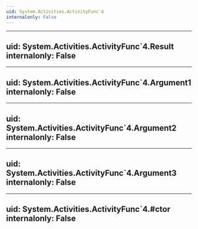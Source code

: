 ```yaml
---
uid: System.Activities.ActivityFunc`4
internalonly: False
---
```


---
uid: System.Activities.ActivityFunc`4.Result
internalonly: False
---

---
uid: System.Activities.ActivityFunc`4.Argument1
internalonly: False
---

---
uid: System.Activities.ActivityFunc`4.Argument2
internalonly: False
---

---
uid: System.Activities.ActivityFunc`4.Argument3
internalonly: False
---

---
uid: System.Activities.ActivityFunc`4.#ctor
internalonly: False
---
